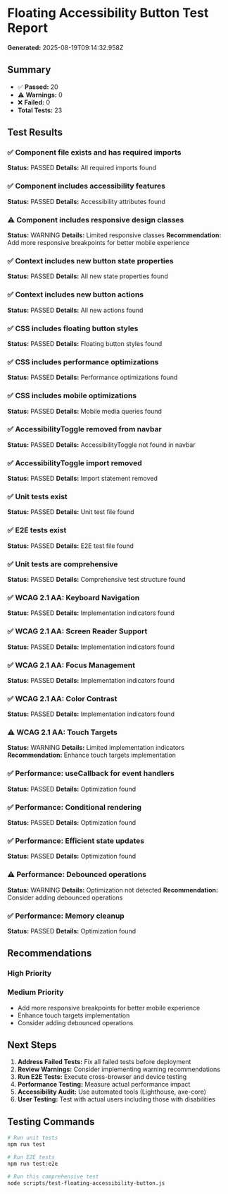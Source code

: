 # Floating Accessibility Button Test Report

**Generated:** 2025-08-19T09:14:32.958Z

## Summary
- ✅ **Passed:** 20
- ⚠️ **Warnings:** 0
- ❌ **Failed:** 0
- **Total Tests:** 23

## Test Results


### ✅ Component file exists and has required imports

**Status:** PASSED
**Details:** All required imports found



### ✅ Component includes accessibility features

**Status:** PASSED
**Details:** Accessibility attributes found



### ⚠️ Component includes responsive design classes

**Status:** WARNING
**Details:** Limited responsive classes
**Recommendation:** Add more responsive breakpoints for better mobile experience


### ✅ Context includes new button state properties

**Status:** PASSED
**Details:** All new state properties found



### ✅ Context includes new button actions

**Status:** PASSED
**Details:** All new actions found



### ✅ CSS includes floating button styles

**Status:** PASSED
**Details:** Floating button styles found



### ✅ CSS includes performance optimizations

**Status:** PASSED
**Details:** Performance optimizations found



### ✅ CSS includes mobile optimizations

**Status:** PASSED
**Details:** Mobile media queries found



### ✅ AccessibilityToggle removed from navbar

**Status:** PASSED
**Details:** AccessibilityToggle not found in navbar



### ✅ AccessibilityToggle import removed

**Status:** PASSED
**Details:** Import statement removed



### ✅ Unit tests exist

**Status:** PASSED
**Details:** Unit test file found



### ✅ E2E tests exist

**Status:** PASSED
**Details:** E2E test file found



### ✅ Unit tests are comprehensive

**Status:** PASSED
**Details:** Comprehensive test structure found



### ✅ WCAG 2.1 AA: Keyboard Navigation

**Status:** PASSED
**Details:** Implementation indicators found



### ✅ WCAG 2.1 AA: Screen Reader Support

**Status:** PASSED
**Details:** Implementation indicators found



### ✅ WCAG 2.1 AA: Focus Management

**Status:** PASSED
**Details:** Implementation indicators found



### ✅ WCAG 2.1 AA: Color Contrast

**Status:** PASSED
**Details:** Implementation indicators found



### ⚠️ WCAG 2.1 AA: Touch Targets

**Status:** WARNING
**Details:** Limited implementation indicators
**Recommendation:** Enhance touch targets implementation


### ✅ Performance: useCallback for event handlers

**Status:** PASSED
**Details:** Optimization found



### ✅ Performance: Conditional rendering

**Status:** PASSED
**Details:** Optimization found



### ✅ Performance: Efficient state updates

**Status:** PASSED
**Details:** Optimization found



### ⚠️ Performance: Debounced operations

**Status:** WARNING
**Details:** Optimization not detected
**Recommendation:** Consider adding debounced operations


### ✅ Performance: Memory cleanup

**Status:** PASSED
**Details:** Optimization found



## Recommendations

### High Priority


### Medium Priority
- Add more responsive breakpoints for better mobile experience
- Enhance touch targets implementation
- Consider adding debounced operations

## Next Steps

1. **Address Failed Tests:** Fix all failed tests before deployment
2. **Review Warnings:** Consider implementing warning recommendations
3. **Run E2E Tests:** Execute cross-browser and device testing
4. **Performance Testing:** Measure actual performance impact
5. **Accessibility Audit:** Use automated tools (Lighthouse, axe-core)
6. **User Testing:** Test with actual users including those with disabilities

## Testing Commands

```bash
# Run unit tests
npm run test

# Run E2E tests
npm run test:e2e

# Run this comprehensive test
node scripts/test-floating-accessibility-button.js
```
